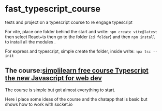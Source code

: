 # fast_typescript_course
tests and project on a typescript course to re engage typescript

For vite, place one folder behind the start and write: `npm create vite@latest`
then select React+ts
then go to the folder (`cd folder`)
and then `npm install` to install all the modules .

For express and typescript, simple create the folder, inside write: `npx tsc --init`

## The course:[simplilearn free course Typescript the new Javascript for web dev](https://lms.simplilearn.com/courses/5896/Typescript-:-The-New-JavaScript-for-Web-Development/syllabus)
The course is simple but got almost everything to start.

Here i place some ideas of the course and the chatapp that is basic but shows how to work with socket.io
